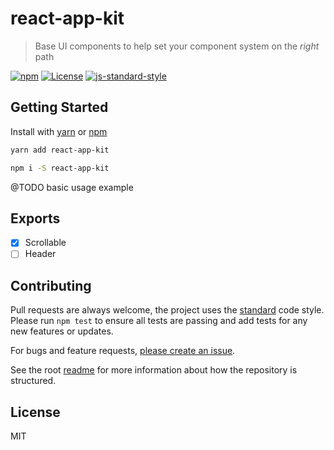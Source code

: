 
# react-app-kit

> Base UI components to help set your component system on the _right_ path

[![npm](https://img.shields.io/npm/v/raid.svg?style=flat)](https://www.npmjs.com/package/react-app-kit)
[![License](https://img.shields.io/npm/l/react-basic-kit.svg)](https://www.npmjs.com/package/react-basic-kit)
[![js-standard-style](https://img.shields.io/badge/code%20style-standard-brightgreen.svg)](http://standardjs.com/)

## Getting Started

Install with [yarn](https://yarnpkg.com) or [npm](https://npmjs.com)

```sh
yarn add react-app-kit
```

```sh
npm i -S react-app-kit
```

@TODO basic usage example

## Exports

- [x] Scrollable
- [ ] Header

## Contributing

Pull requests are always welcome, the project uses the [standard](http://standardjs.com) code style. Please run `npm test` to ensure all tests are passing and add tests for any new features or updates.

For bugs and feature requests, [please create an issue](https://github.com/mattstyles/react-basic-kit/issues).

See the root [readme](https://github.com/mattstyles/react-basic-kit) for more information about how the repository is structured.

## License

MIT
